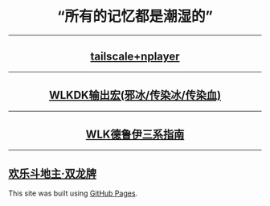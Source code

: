 # <center>“所有的记忆都是潮湿的”

---
## <center> <a href="https://samoa.lanzouy.com/b01rgbcib/">tailscale+nplayer</a>
---
## <center> <a href="WOW/<3.35PVE>输出宏(邪冰、传染冰、传染血).html">WLKDK输出宏(邪冰/传染冰/传染血)</a>
---
## <center> [WLK德鲁伊三系指南](https://www.jianshu.com/p/401d61121206?v=1696653383774)
---
[欢乐斗地主·双龙牌](https://www.jianshu.com/p/05c9205ba2aa?v=1696653519846)
---
This site was built using [GitHub Pages](https://pages.github.com/).
